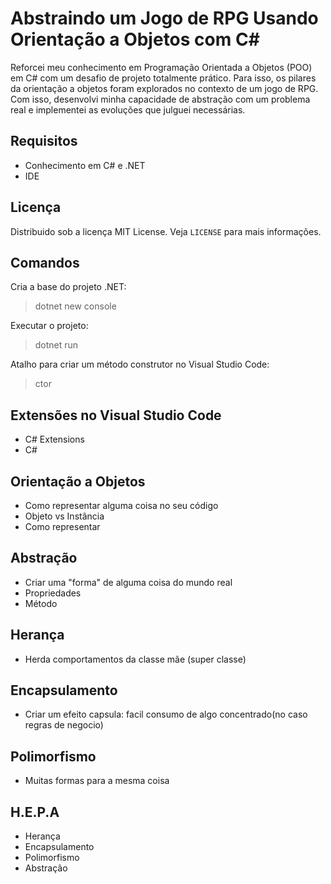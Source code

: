 # Abstraindo um Jogo de RPG Usando Orientação a Objetos com C#
Reforcei meu conhecimento em Programação Orientada a Objetos (POO) em C# com um desafio de projeto totalmente prático. Para isso, os pilares da orientação a objetos foram explorados no contexto de um jogo de RPG. Com isso, desenvolvi minha capacidade de abstração com um problema real e implementei as evoluções que julguei necessárias.

## Requisitos
- Conhecimento em C# e .NET
- IDE

## Licença
Distribuido sob a licença MIT License. Veja `LICENSE` para mais informações.

## Comandos
Cria a base do projeto .NET:
>dotnet new console

Executar o projeto:
>dotnet run

Atalho para criar um método construtor no Visual Studio Code:
>ctor

## Extensões no Visual Studio Code
- C# Extensions
- C#

## Orientação a Objetos
- Como representar alguma coisa no seu código
- Objeto vs Instância
- Como representar

## Abstração
- Criar uma "forma" de alguma coisa do mundo real
- Propriedades
- Método

## Herança
- Herda comportamentos da classe mãe (super classe)

## Encapsulamento
- Criar um efeito capsula: facil consumo de algo concentrado(no caso regras de negocio)

## Polimorfismo
- Muitas formas para a mesma coisa

## H.E.P.A
- Herança
- Encapsulamento
- Polimorfismo
- Abstração

